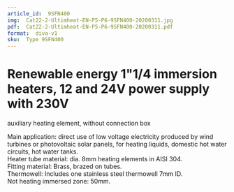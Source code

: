```yaml
---
article_id:  9SFN400
img:  Cat22-2-Ultimheat-EN-P5-P6-9SFN400-20200311.jpg
pdf:  Cat22-2-Ultimheat-EN-P5-P6-9SFN400-20200311.pdf
format:  diva-v1
sku:  Type 9SFN400
---
```

# Renewable energy 1"1/4 immersion heaters, 12 and 24V power supply with 230V 
auxiliary heating element, without connection box

Main application: direct use of low voltage electricity produced by wind turbines 
or photovoltaic solar panels, for heating liquids, domestic hot water circuits, hot water tanks.  
Heater tube material: dia. 8mm heating elements in AISI 304.  
Fitting material: Brass, brazed on tubes.  
Thermowell: Includes one stainless steel thermowell 7mm ID.  
Not heating immersed zone: 50mm.  

